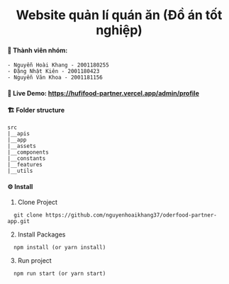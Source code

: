 <h1 align='center'>Website quản lí quán ăn (Đồ án tốt nghiệp)</h1>


#### **👥 Thành viên nhóm:**

```
- Nguyễn Hoài Khang - 2001180255
- Đặng Nhật Kiên - 2001180423
- Nguyễn Văn Khoa - 2001181156
```

#### **🍺 Live Demo:** https://hufifood-partner.vercel.app/admin/profile

#### **🏗 Folder structure**

```
src
|__apis
|__app
|__assets
|__components
|__constants
|__features
|__utils
```

#### **⚙ Install**

1. Clone Project

```
  git clone https://github.com/nguyenhoaikhang37/oderfood-partner-app.git
```

2. Install Packages

```
  npm install (or yarn install)
```

3. Run project

```
  npm run start (or yarn start)
```
